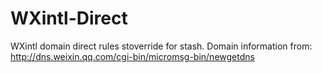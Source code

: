 # WXintl-Direct
WXintl domain direct rules stoverride for stash.
Domain information from: http://dns.weixin.qq.com/cgi-bin/micromsg-bin/newgetdns
